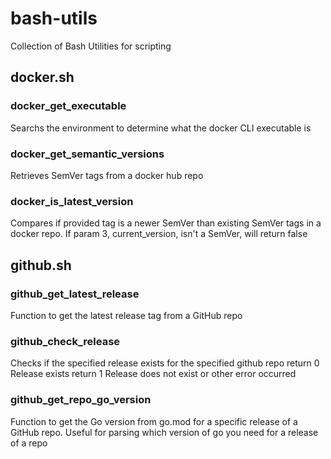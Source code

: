 # bash-utils
Collection of Bash Utilities for scripting

## docker.sh

### docker_get_executable

Searchs the environment to determine what the docker CLI executable is

### docker_get_semantic_versions

Retrieves SemVer tags from a docker hub repo

### docker_is_latest_version

Compares if provided tag is a newer SemVer than
existing SemVer tags in a docker repo. If param 3, current_version,
isn't a SemVer, will return false


## github.sh


### github_get_latest_release

Function to get the latest release tag from a GitHub repo


### github_check_release

Checks if the specified release exists for the specified github repo
  return 0  Release exists
  return 1  Release does not exist or other error occurred


### github_get_repo_go_version

Function to get the Go version from go.mod for a specific release of a GitHub repo.
Useful for parsing which version of go you need for a release of a repo
